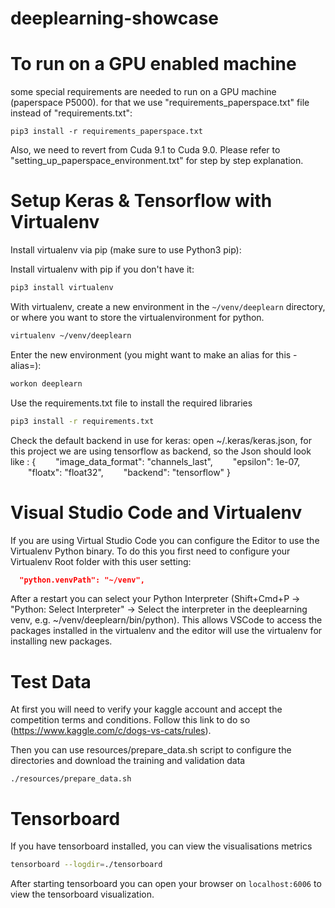 # deeplearning-showcase

# To run on a GPU enabled machine 
some special requirements are needed to run on a GPU machine (paperspace P5000). for that we use "requirements_paperspace.txt" file instead of "requirements.txt":

```
pip3 install -r requirements_paperspace.txt
```

Also, we need to revert from Cuda 9.1 to Cuda 9.0. Please refer to "setting_up_paperspace_environment.txt" for step by step explanation.

# Setup Keras & Tensorflow with Virtualenv

Install virtualenv via pip (make sure to use Python3 pip):


Install virtualenv with pip if you don't have it:
```bash
pip3 install virtualenv
```

With virtualenv, create a new environment in the `~/venv/deeplearn` directory, or where you want to store the virtualenvironment for python.
```bash
virtualenv ~/venv/deeplearn
```

Enter the new environment (you might want to make an alias for this - alias=):
```bash
workon deeplearn
```

Use the requirements.txt file to install the required libraries
```bash
pip3 install -r requirements.txt
```
 
Check the default backend in use for keras:
open ~/.keras/keras.json, for this project we are using tensorflow as backend, so the Json should look like :
{
    "image_data_format": "channels_last",
    "epsilon": 1e-07,
    "floatx": "float32",
    "backend": "tensorflow"
}

    
# Visual Studio Code and Virtualenv
If you are using Virtual Studio Code you can configure the Editor to use the Virtualenv Python binary. To do this you first need to configure your Virtualenv Root folder with this user setting:

```json
  "python.venvPath": "~/venv",
```  

After a restart you can select your Python Interpreter (Shift+Cmd+P -> "Python: Select Interpreter" -> Select the interpreter in the deeplearning venv, e.g. ~/venv/deeplearn/bin/python). This allows VSCode to access the packages installed in the virtualenv and the editor will use the virtualenv for installing new packages.

# Test Data

At first you will need to verify your kaggle account and accept the competition terms and conditions. Follow this link to do so (https://www.kaggle.com/c/dogs-vs-cats/rules).

Then you can use resources/prepare_data.sh script to configure the directories and download the training and validation data
```
./resources/prepare_data.sh
```
# Tensorboard
If you have tensorboard installed, you can view the visualisations metrics
```bash
tensorboard --logdir=./tensorboard
```

After starting tensorboard you can open your browser on ```localhost:6006``` to view the tensorboard visualization.
